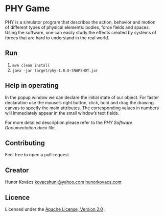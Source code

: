 # PHY Game

PHY is a simulator program that describes the action, behavior and motion
of different types of physical elements: bodies, force fields and spaces.
Using the software, one can easily study the effects created by systems of forces
that are hard to understand in the real world.

## Run

1. `mvn clean install`
2. `java -jar target/phy-1.0.0-SNAPSHOT.jar`

## Help in operating

In the popup window we can declare the initial state of our object. For faster
declaration use the mouse’s right button, click, hold and drag the drawing canvas
to specify the main attributes. The corresponding values in numbers will immediately
appear in the small window’s text fields.

For more detailed description please refer to the *PHY Software Documentation.docx* file.

## Contributing

Feel free to open a pull-request.

## Creator

Hunor Kovács
kovacshuni@yahoo.com
[hunorkovacs.com](http://www.hunorkovacs.com)

## Licence

Licensed under the [Apache License, Version 2.0](http://www.apache.org/licenses/LICENSE-2.0) .
